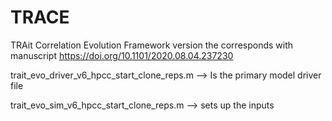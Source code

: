 # TRACE
TRAit Correlation Evolution Framework
version the corresponds with manuscript https://doi.org/10.1101/2020.08.04.237230

trait_evo_driver_v6_hpcc_start_clone_reps.m  --> Is the primary model driver file

trait_evo_sim_v6_hpcc_start_clone_reps.m --> sets up the inputs 
